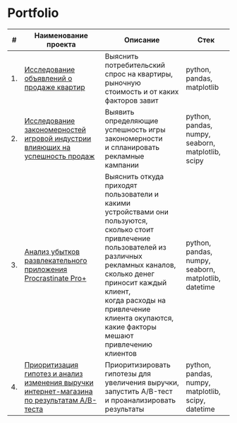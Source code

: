 # Portfolio


| #    | Наименование проекта                | Описание                                                     | Стек                                                         |
| ---- | ------------------------------------------------------------ | ------------------------------------------------------------ | ------------------------------------------------------------ |
| 1.   | [Исследование объявлений о продаже квартир](https://github.com/Dimon922/Portfolio/tree/main/Исследование%20объявлений%20о%20продаже%20квартир) | Выяснить потребительский спрос на квартиры, <br/>рыночную стоимость и от каких факторов завит | python, pandas, matplotlib       |
| 2.   | [Исследование закономерностей игровой индустрии влияющих на успешность продаж](https://github.com/Dimon922/Portfolio/tree/main/Исследование%20закономерностей%20игровой%20индустрии%20влияющих%20на%20успешность%20продаж) | Выявить определяющие успешность игры закономерности <br/>и спланировать рекламные кампании | python, pandas, numpy, seaborn, matplotlib, scipy |
| 3.   | [Анализ убытков развлекательного приложения Procrastinate Pro+](https://github.com/Dimon922/Portfolio/tree/main/Анализ%20убытков%20развлекательного%20приложения%20Procrastinate%20Pro%2B) | Выяснить откуда приходят пользователи и какими устройствами они пользуются, <br/>сколько стоит привлечение пользователей из различных рекламных каналов, <br/>сколько денег приносит каждый клиент, <br/>когда расходы на привлечение клиента окупаются, <br/>какие факторы мешают привлечению клиентов          | python, pandas, numpy, seaborn, matplotlib, datetime |
| 4.   | [Приоритизация гипотез и анализ изменения выручки интернет-магазина по результатам А/В-теста](https://github.com/Dimon922/Portfolio/tree/main/Приоритизация%20гипотез%20и%20анализ%20изменения%20выручки%20интернет-магазина%20по%20результатам%20АВ-теста) | Приоритизировать гипотезы для увеличения выручки, <br/>запустить A/B-тест <br/>и проанализировать результаты | python, pandas, numpy, matplotlib, scipy, datetime       |
